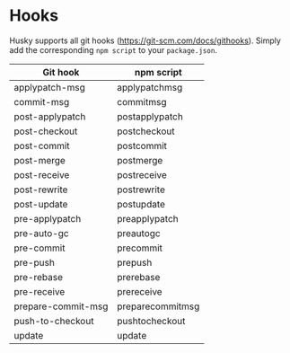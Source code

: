 # Hooks

Husky supports all git hooks (https://git-scm.com/docs/githooks). Simply add the corresponding `npm script` to your `package.json`.

| Git hook | npm script |
| -------- | ---------- |
| applypatch-msg | applypatchmsg |
| commit-msg | commitmsg |
| post-applypatch | postapplypatch |
| post-checkout | postcheckout |
| post-commit | postcommit |
| post-merge | postmerge |
| post-receive | postreceive |
| post-rewrite | postrewrite |
| post-update | postupdate |
| pre-applypatch | preapplypatch |
| pre-auto-gc | preautogc |
| pre-commit | precommit |
| pre-push | prepush |
| pre-rebase | prerebase |
| pre-receive | prereceive |
| prepare-commit-msg | preparecommitmsg |
| push-to-checkout | pushtocheckout |
| update | update |

